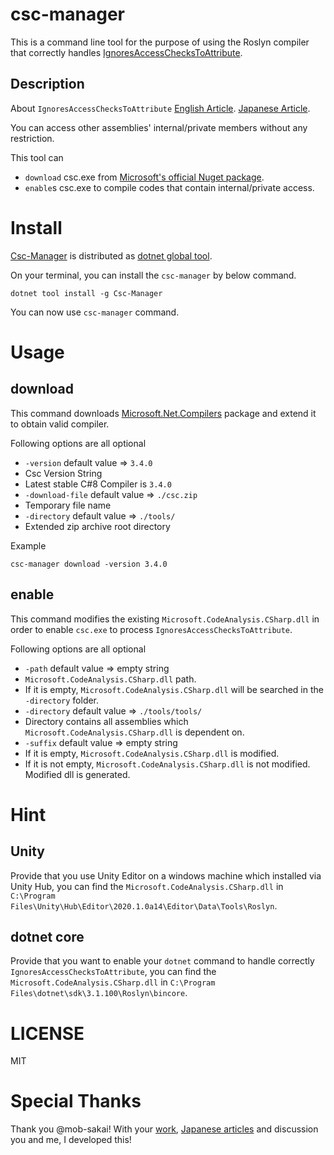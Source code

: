 # csc-manager

This is a command line tool for the purpose of using the Roslyn compiler that correctly handles [IgnoresAccessChecksToAttribute](https://www.strathweb.com/2018/10/no-internalvisibleto-no-problem-bypassing-c-visibility-rules-with-roslyn/).

## Description

About `IgnoresAccessChecksToAttribute`
[English Article](https://www.strathweb.com/2018/10/no-internalvisibleto-no-problem-bypassing-c-visibility-rules-with-roslyn/).
[Japanese Article](https://qiita.com/mob-sakai/items/a24780d68a6133be338f).

You can access other assemblies' internal/private members without any restriction.

This tool can
 
 - `download` csc.exe from [Microsoft's official Nuget package](https://www.nuget.org/packages/Microsoft.Net.Compilers).
 - `enable`s csc.exe to compile codes that contain internal/private access.

# Install

[Csc-Manager](https://github.com/pCYSl5EDgo/Csc-Manager) is distributed as [dotnet global tool](https://www.nuget.org/packages/Csc-Manager/).

On your terminal, you can install the `csc-manager` by below command.

```
dotnet tool install -g Csc-Manager
```

You can now use `csc-manager` command.

# Usage

## download

This command downloads [Microsoft.Net.Compilers](https://www.nuget.org/packages/Microsoft.Net.Compilers) package and extend it to obtain valid compiler.

Following options are all optional

 - `-version` default value => `3.4.0`
  - Csc Version String
  - Latest stable C#8 Compiler is `3.4.0`
 - `-download-file` default value => `./csc.zip`
  - Temporary file name
 - `-directory` default value => `./tools/`
  - Extended zip archive root directory

Example

```
csc-manager download -version 3.4.0
```

## enable

This command modifies the existing `Microsoft.CodeAnalysis.CSharp.dll` in order to enable `csc.exe` to process `IgnoresAccessChecksToAttribute`.

Following options are all optional

 - `-path` default value => empty string
  - `Microsoft.CodeAnalysis.CSharp.dll` path.
  - If it is empty, `Microsoft.CodeAnalysis.CSharp.dll` will be searched in the `-directory` folder.
 - `-directory` default value => `./tools/tools/`
  - Directory contains all assemblies which `Microsoft.CodeAnalysis.CSharp.dll` is dependent on.
 - `-suffix` default value => empty string
  - If it is empty, `Microsoft.CodeAnalysis.CSharp.dll` is modified.
  - If it is not empty, `Microsoft.CodeAnalysis.CSharp.dll` is not modified. Modified dll is generated.


# Hint

## Unity

Provide that you use Unity Editor on a windows machine which installed via Unity Hub, you can find the `Microsoft.CodeAnalysis.CSharp.dll` in `C:\Program Files\Unity\Hub\Editor\2020.1.0a14\Editor\Data\Tools\Roslyn`.

## dotnet core

Provide that you want to enable your `dotnet` command to handle correctly `IgnoresAccessChecksToAttribute`, you can find the `Microsoft.CodeAnalysis.CSharp.dll` in `C:\Program Files\dotnet\sdk\3.1.100\Roslyn\bincore`.

# LICENSE

MIT

# Special Thanks

Thank you @mob-sakai!
With your [work](https://github.com/mob-sakai/OpenSesameCompilerForUnity), [Japanese articles](https://qiita.com/mob-sakai/items/a24780d68a6133be338f) and discussion you and me, I developed this!